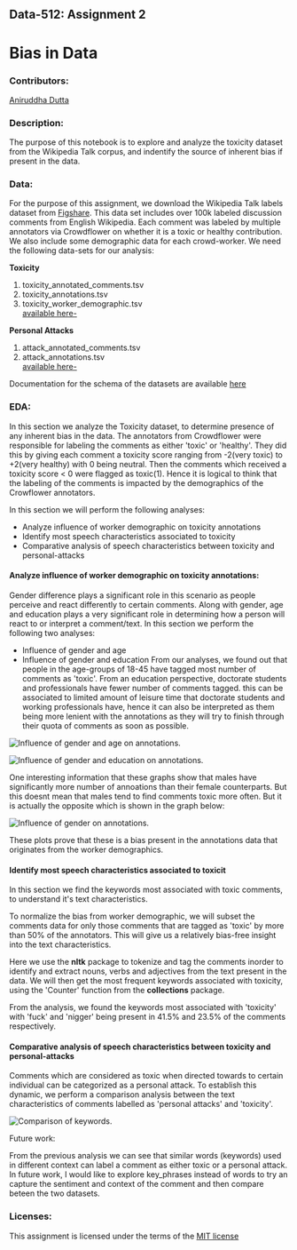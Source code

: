 
## Data-512: Assignment 2

# Bias in Data

### Contributors: 
[Aniruddha Dutta](https://github.com/aniruddha29)



### Description:
The purpose of this notebook is to explore and analyze the toxicity dataset from the Wikipedia Talk corpus, and indentify the source of inherent bias if present in the data.


### Data:
For the purpose of this assignment, we download the Wikipedia Talk labels dataset from [Figshare](https://figshare.com/projects/Wikipedia_Talk/16731). This data set includes over 100k labeled discussion comments from English Wikipedia. Each comment was labeled by multiple annotators via Crowdflower on whether it is a toxic or healthy contribution. We also include some demographic data for each crowd-worker.
We need the following data-sets for our analysis:

<b>Toxicity</b>
1. toxicity_annotated_comments.tsv
2. toxicity_annotations.tsv
3. toxicity_worker_demographic.tsv \
[available here-](https://figshare.com/articles/dataset/Wikipedia_Talk_Labels_Toxicity/4563973)

<b>Personal Attacks</b>
1. attack_annotated_comments.tsv
2. attack_annotations.tsv \
[available here-](https://figshare.com/articles/dataset/Wikipedia_Talk_Labels_Personal_Attacks/4054689) 

Documentation for the schema of the datasets are available [here](https://meta.wikimedia.org/wiki/Research:Detox/Data_Release#Personal_Attacks)

### EDA:
In this section we analyze the Toxicity dataset, to determine presence of any inherent bias in the data. 
The annotators from Crowdflower were responsible for labeling the comments as either 'toxic' or 'healthy'. They did this by giving each comment a toxicity score ranging from -2(very toxic) to +2(very healthy) with 0 being neutral. Then the comments which received a toxicity score < 0 were flagged as toxic(1). Hence it is logical to think that the labeling of the comments is impacted by the demographics of the Crowflower annotators.

In this section we will perform the following analyses:
- Analyze influence of worker demographic on toxicity annotations
- Identify most speech characteristics associated to toxicity
- Comparative analysis of speech characteristics between toxicity and personal-attacks



#### Analyze influence of worker demographic on toxicity annotations:

Gender difference plays a significant role in this scenario as people perceive and react differently to certain comments. Along with gender, age and education plays a very significant role in determining how a person will react to or interpret a comment/text. In this section we perform the following two analyses:
- Influence of gender and age
- Influence of gender and education
From our analyses, we found out that people in the age-groups of 18-45 have tagged most number of comments as 'toxic'. From an education perspective, doctorate students and professionals have fewer number of comments tagged. this can be associated to limited amount of leisure time that doctorate students and working professionals have, hence it can also be interpreted as them being more lenient with the annotations as they will try to finish through their quota of comments as soon as possible.

![Influence of gender and age on annotations.](C:/Users/Frost/Pictures/eda_1.png)

![Influence of gender and education on annotations.](C:/Users/Frost/Pictures/eda_2.png)

One interesting information that these graphs show that males have significantly more number of annoations than their female counterparts. But this doesnt mean that males tend to find comments toxic more often. But it is actually the opposite which is shown in the graph below:

![Influence of gender on annotations.](C:/Users/Frost/Pictures/eda_3.png)

These plots prove that these is a bias present in the annotations data that originates from the worker demographics.


#### Identify most speech characteristics associated to toxicit
In this section we find the keywords most associated with toxic comments, to understand it's text characteristics.

To normalize the bias from worker demographic, we will subset the comments data for only those comments that are tagged as 'toxic' by more than 50% of the annotators. This will give us a relatively bias-free insight into the text characteristics.
  
Here we use the <b>nltk</b> package to tokenize and tag the comments inorder to identify and extract nouns, verbs and adjectives from the text present in the data.
We will then get the most frequent keywords associated with toxicity, using the 'Counter' function from the <b>collections</b> package.

From the analysis, we found the keywords most associated with 'toxicity' with 'fuck' and 'nigger' being present in 41.5% and 23.5% of the comments respectively. 

#### Comparative analysis of speech characteristics between toxicity and personal-attacks
Comments which are considered as toxic when directed towards to certain individual can be categorized as a personal attack. To establish this dynamic, we perform a comparison analysis between the text characteristics of comments labelled as 'personal attacks' and 'toxicity'.

![Comparison of keywords.](C:/Users/Frost/Pictures/eda_4.png)


Future work:

From the previous analysis we can see that similar words (keywords) used in different context can label a comment as either toxic or a personal attack. In future work, I would like to explore key_phrases instead of words to try an capture the sentiment and context of the comment and then compare beteen the two datasets.

### Licenses:

This assignment is licensed under the terms of the [MIT license](https://github.com/Aniruddha2994/DATA-512/blob/main/LICENSE.md)

